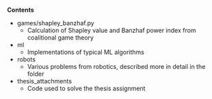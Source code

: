 **Contents**
  * games/shapley_banzhaf.py
    * Calculation of Shapley value and Banzhaf power index from coalitional game theory
  * ml
    * Implementations of typical ML algorithms
  * robots
    * Various problems from robotics, described more in detail in the folder
  * thesis_attachments
    * Code used to solve the thesis assignment

